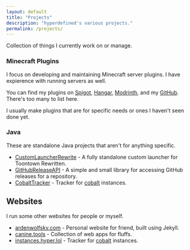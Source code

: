 ```yaml
---
layout: default
title: "Projects"
description: "hyperdefined's various projects."
permalink: /projects/
---
```

Collection of things I currently work on or manage.
### Minecraft Plugins
I focus on developing and maintaining Minecraft server plugins. I have  expierence with running servers as well.

You can find my plugins on [Spigot](https://www.spigotmc.org/resources/authors/hyperdefined.599050/), [Hangar](https://hangar.papermc.io/hyperdefined), [Modrinth](https://modrinth.com/user/hyperdefined), and my [GitHub](https://github.com/hyperdefined?tab=repositories). There's too many to list here.

I usually make plugins that are for specific needs or ones I haven't seen done yet.
### Java
These are standalone Java projects that aren't for anything specific.
* [CustomLauncherRewrite](https://github.com/hyperdefined/CustomLauncherRewrite) - A fully standalone custom launcher for Toontown Rewritten.
* [GitHubReleaseAPI](https://github.com/hyperdefined/GitHubReleaseAPI) - A simple and small library for accessing GitHub releases for a repository.
* [CobaltTracker](https://github.com/hyperdefined/CobaltTracker) - Tracker for [cobalt](https://github.com/wukko/cobalt) instances.

## Websites
I run some other websites for people or myself.
* [ardenwolfsky.com](https://ardenwolfsky.com) - Personal website for friend, built using Jekyll.
* [canine.tools](https://canine.tools) - Collection of web apps for fluffs.
* [instances.hyper.lol](https://instances.hyper.lol) - Tracker for [cobalt](https://github.com/wukko/cobalt) instances.